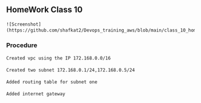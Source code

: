 ## HomeWork Class 10

    ![Screenshot](https://github.com/shafkat2/Devops_training_aws/blob/main/class_10_homework/picture/vpc_automation.PNG)

  ### Procedure  
  
    Created vpc using the IP 172.168.0.0/16

    Created two subnet 172.168.0.1/24,172.168.0.5/24

    Added routing table for subnet one

    Added internet gateway


